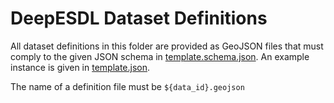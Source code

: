 # DeepESDL Dataset Definitions

All dataset definitions in this folder are provided as GeoJSON files
that must comply to the given JSON schema in 
[template.schema.json](./template.schema.json). 
An example instance is given in [template.json](./template.geojson).

The name of a definition file must be `${data_id}.geojson`